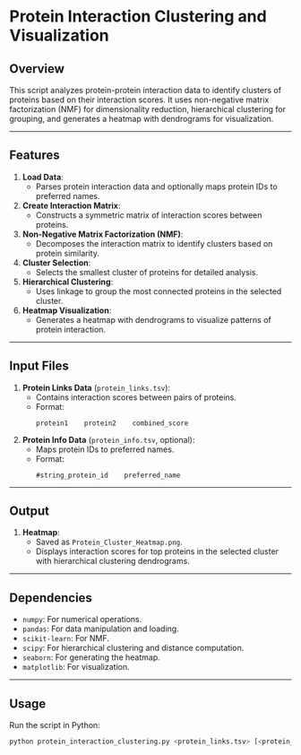 # Protein Interaction Clustering and Visualization

## Overview
This script analyzes protein-protein interaction data to identify clusters of proteins based on their interaction scores. It uses non-negative matrix factorization (NMF) for dimensionality reduction, hierarchical clustering for grouping, and generates a heatmap with dendrograms for visualization.

---

## Features
1. **Load Data**:
   - Parses protein interaction data and optionally maps protein IDs to preferred names.
2. **Create Interaction Matrix**:
   - Constructs a symmetric matrix of interaction scores between proteins.
3. **Non-Negative Matrix Factorization (NMF)**:
   - Decomposes the interaction matrix to identify clusters based on protein similarity.
4. **Cluster Selection**:
   - Selects the smallest cluster of proteins for detailed analysis.
5. **Hierarchical Clustering**:
   - Uses linkage to group the most connected proteins in the selected cluster.
6. **Heatmap Visualization**:
   - Generates a heatmap with dendrograms to visualize patterns of protein interaction.

---

## Input Files
1. **Protein Links Data** (`protein_links.tsv`):
   - Contains interaction scores between pairs of proteins.
   - Format:
     ```
     protein1    protein2    combined_score
     ```
2. **Protein Info Data** (`protein_info.tsv`, optional):
   - Maps protein IDs to preferred names.
   - Format:
     ```
     #string_protein_id    preferred_name
     ```

---

## Output
1. **Heatmap**:
   - Saved as `Protein_Cluster_Heatmap.png`.
   - Displays interaction scores for top proteins in the selected cluster with hierarchical clustering dendrograms.

---

## Dependencies
- `numpy`: For numerical operations.
- `pandas`: For data manipulation and loading.
- `scikit-learn`: For NMF.
- `scipy`: For hierarchical clustering and distance computation.
- `seaborn`: For generating the heatmap.
- `matplotlib`: For visualization.

---

## Usage
Run the script in Python:
```bash
python protein_interaction_clustering.py <protein_links.tsv> [<protein_info.tsv>]
